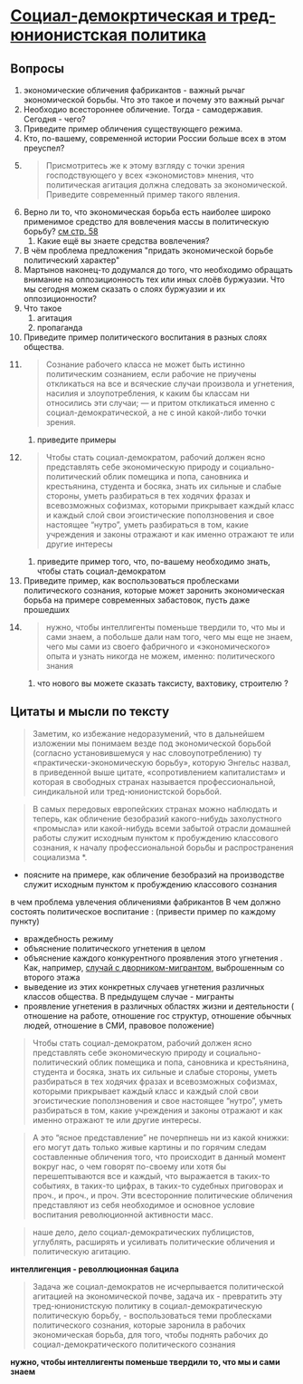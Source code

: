 # [Cоциал-демокртическая и тред-юнионистская политика](https://www.marxists.org/russkij/lenin/1902/6-13-2.htm)

## Вопросы
1. экономические обличения фабрикантов - важный рычаг экономической борьбы. Что это такое и почему это важный рычаг
2. Необходио всестороннее обличение. Тогда - самодержавия. Сегодня - чего?  
3. Приведите пример обличения существующего режима. 
4. Кто, по-вашему, современной истории России больше всех в этом преуспел?
5. > Присмотритесь же к этому взгляду с точки зрения господствующего у всех «экономистов» мнения, что политическая агитация должна следовать за экономической. 
   Приведите современный пример такого явления. 
6. Верно ли то, что экономическая борьба есть наиболее широко применимое средство для вовлечения массы в политическую борьбу? [см стр. 58](http://www.uaio.ru/vil/06.htm#s58)
   1. Какие ещё вы знаете средства вовлечения?
7. В чём проблема предложения "придать экономической борьбе политический характер"
8. Мартынов наконец-то додумался до того, что необходимо обращать внимание на оппозиционность тех или иных слоёв буржуазии. Что мы сегодня можем сказать о слоях буржуазии и их оппозиционности?
9. Что такое
   1.  агитация
   2.  пропаганда
10. Приведите пример политического воспитания в разных слоях общества.
11. > Сознание рабочего класса не может быть истинно политическим сознанием, если рабочие не приучены откликаться на все и всяческие случаи произвола и угнетения, насилия и злоупотребления, к каким бы классам ни относились эти случаи; — и притом откликаться именно с социал-демократической, а не с иной какой-либо точки зрения. 
    1.  приведите примеры
12. > Чтобы стать социал-демократом, рабочий должен ясно представлять себе экономическую природу и социально-политический облик помещика и попа, сановника и крестьянина, студента и босяка, знать их сильные и слабые стороны, уметь разбираться в тех ходячих фразах и всевозможных софизмах, которыми прикрывает каждый класс и каждый слой свои эгоистические поползновения и свое настоящее “нутро”, уметь разбираться в том, какие учреждения и законы отражают и как именно отражают те или другие интересы
    1.  приведите пример того, что, по-вашему необходимо знать, чтобы стать социал-демократом
13. Приведите пример, как воспользоваться проблесками политического сознания, которые может заронить экономическая борьба на примере современных забастовок, пусть даже прошедших 
14. > нужно, чтобы интеллигенты поменьше твердили то, что мы и сами знаем, а побольше дали нам того, чего мы еще не знаем, чего мы сами из своего фабричного и «экономического» опыта и узнать никогда не можем, именно: политического знания
    1.  что нового вы можете сказать таксисту, вахтовику, строителю ?

## Цитаты и мысли по тексту

> Заметим, ко избежание недоразумений, что в дальнейшем изложении мы понимаем везде под экономической борьбой (согласно установившемуся у нас словоупотреблению) ту «практически-экономическую борьбу», которую Энгельс назвал, в приведенной выше цитате, «сопротивлением капиталистам» и которая в свободных странах называется профессиональной, синдикальной или тред-юнионистской борьбой.

> В самых передовых европейских странах можно наблюдать и теперь, как обличение безобразий какого-нибудь захолустного «промысла» или какой-нибудь всеми забытой отрасли домашней работы служит исходным пунктом к пробуждению классового сознания, к началу профессиональной борьбы и распространения социализма *. 
- поясните на примере, как обличение безобразий на производстве служит исходным пунктом к пробуждению классового сознания 

в чем проблема увлечения обличениями фабрикантов
В чем должно состоять политическое воспитание : (привести пример по каждому пункту)
- враждебность режиму
- объяснение политического угнетения в целом
- объяснение каждого конкурентного проявления этого угнетения . Как, например, [случай с дворником-мигрантом](https://vk.com/@sizifoftrud-migranty-v-moskve), выброшенным со второго этажа
- выведение из этих конкретных случаев угнетения различных классов общества. В предыдущем случае - мигранты
- проявление угнетения в различных областях жизни и деятельности ( отношение на работе, отношение гос структур, отношение обычных людей, отношение в СМИ, правовое положение)

> Чтобы стать социал-демократом, рабочий должен ясно представлять себе экономическую природу и социально-политический облик помещика и попа, сановника и крестьянина, студента и босяка, знать их сильные и слабые стороны, уметь разбираться в тех ходячих фразах и всевозможных софизмах, которыми прикрывает каждый класс и каждый слой свои эгоистические поползновения и свое настоящее “нутро”, уметь разбираться в том, какие учреждения и законы отражают и как именно отражают те или другие интересы. 

> А это “ясное представление” не почерпнешь ни из какой книжки: его могут дать только живые картины и по горячим следам составленные обличения того, что происходит в данный момент вокруг нас, о чем говорят по-своему или хотя бы перешептываются все и каждый, что выражается в таких-то событиях, в таких-то цифрах, в таких-то судебных приговорах и проч., и проч., и проч. Эти всесторонние политические обличения представляют из себя необходимое и основное условие воспитания революционной активности масс.

> наше дело, дело социал-демократических публицистов, углублять, расширять и усиливать политические обличения и политическую агитацию.

**интеллигенция - револлюционная бацила**

> Задача же социал-демократов не исчерпывается политической агитацией на экономической почве, задача их - превратить эту тред-юнионистскую политику в социал-демократическую политическую борьбу, - воспользоваться теми проблесками политического сознания, которые заронила в рабочих экономическая борьба, для того, чтобы поднять рабочих до социал-демократического политического сознания

**нужно, чтобы интеллигенты поменьше твердили то, что мы и сами знаем**

